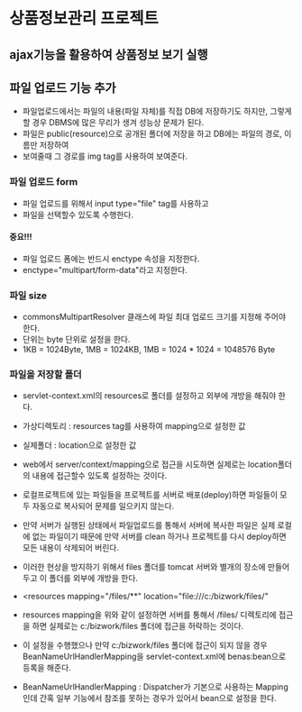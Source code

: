 # 상품정보관리 프로젝트

## ajax기능을 활용하여 상품정보 보기 실행

## 파일 업로드 기능 추가
* 파일업로드에서는 파일의 내용(파일 자체)를 직접 DB에 저장하기도 하지만, 그렇게 할 경우 DBMS에 많은 무리가 생겨 성능상 문제가 된다.
* 파일은 public(resource)으로 공개된 폴더에 저장을 하고 DB에는 파일의 경로, 이름만 저장하여
* 보여줄때 그 경로를 img tag를 사용하여 보여준다.

### 파일 업로드 form
* 파일 업로드를 위해서 input type="file" tag를 사용하고
* 파일을 선택할수 있도록 수행한다.
#### 중요!!!
* 파일 업로드 폼에는 반드시 enctype 속성을 지정한다.
* enctype="multipart/form-data"라고 지정한다.

### 파일 size
* commonsMultipartResolver 클래스에 파일 최대 업로드 크기를 지정해 주어야 한다.
* 단위는 byte 단위로 설정을 한다.
* 1KB = 1024Byte, 1MB = 1024KB, 1MB = 1024 * 1024 = 1048576 Byte

### 파일을 저장할 폴더
* servlet-context.xml의 resources로 폴더를 설정하고 외부에 개방을 해줘야 한다.
* 가상디렉토리 : resources tag를 사용하여 mapping으로 설정한 값
* 실제폴더 : location으로 설정한 값
* web에서 server/context/mapping으로 접근을 시도하면 실제로는 location폴더의 내용에 접근할수 있도록 설정하는 것이다.

* 로컬프로젝트에 있는 파일들을 프로젝트를 서버로 배포(deploy)하면 파일들이 모두 자동으로 복사되어 문제를 일으키지 않는다.
* 만약 서버가 실행된 상태에서 파일업로드를 통해서 서버에 복사한 파일은 실제 로컬에 없는 파일이기 때문에 만약 서버를 clean 하거나 프로젝트를 다시 deploy하면 모든 내용이 삭제되어 버린다.
* 이러한 현상을 방지하기 위해서 files 폴더를 tomcat 서버와 별개의 장소에 만들어 두고 이 폴더를 외부에 개방을 한다.
* <resources mapping="/files/**"
	location="file:///c:/bizwork/files/"

* resources mapping을 위와 같이 설정하면 서버를 통해서 /files/ 디렉토리에 접근을 하면 실제로는 c:/bizwork/files 폴더에 접근을 허락하는 것이다.

* 이 설정을 수행했으나 만약 c:/bizwork/files 폴더에 접근이 되지 않을 경우 BeanNameUrlHandlerMapping을 servlet-context.xml에 benas:bean으로 등록을 해준다.

* BeanNameUrlHandlerMapping : Dispatcher가 기본으로 사용하는 Mapping인데 간혹 일부 기능에서 참조를 못하는 경우가 있어서 bean으로 설정을 한다.
	